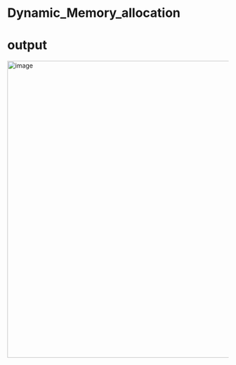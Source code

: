 # Dynamic_Memory_allocation

# output
<img width="674" alt="image" src="https://user-images.githubusercontent.com/113123292/234483668-f60e8b14-c152-43f0-afa7-0bc683681f49.png">
